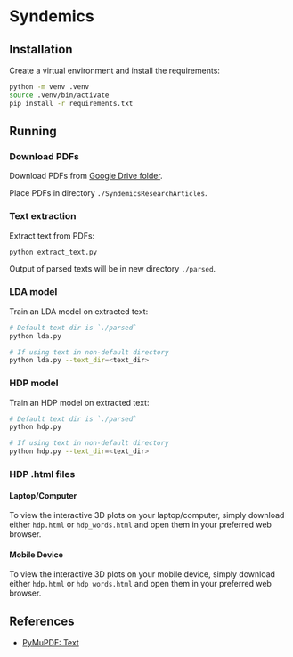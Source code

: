 # Syndemics

## Installation

Create a virtual environment and install the requirements:

```sh
python -m venv .venv
source .venv/bin/activate
pip install -r requirements.txt
```

## Running 

### Download PDFs

Download PDFs from [Google Drive folder]("https://drive.google.com/drive/folders/1iXGcp-935YK8L27EFt5YzA_Wx1R9AOzd").

Place PDFs in directory `./SyndemicsResearchArticles`.

### Text extraction

Extract text from PDFs:

```sh
python extract_text.py
```

Output of parsed texts will be in new directory `./parsed`.

### LDA model

Train an LDA model on extracted text:

```sh
# Default text dir is `./parsed`
python lda.py

# If using text in non-default directory
python lda.py --text_dir=<text_dir>
```

### HDP model

Train an HDP model on extracted text:

```sh
# Default text dir is `./parsed`
python hdp.py

# If using text in non-default directory
python hdp.py --text_dir=<text_dir>
```

### HDP .html files
#### Laptop/Computer
To view the interactive 3D plots on your laptop/computer, simply download either `hdp.html` or `hdp_words.html` and open them in your preferred web browser.

#### Mobile Device
To view the interactive 3D plots on your mobile device, simply download either `hdp.html` or `hdp_words.html` and open them in your preferred web browser.

## References

- [PyMuPDF: Text](https://pymupdf.readthedocs.io/en/latest/recipes-text.html#)

